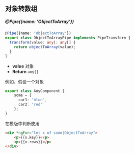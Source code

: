 ## 对象转数组

##### @Pipe({name: 'ObjectToArray'})

```typescript
@Pipe({name: 'ObjectToArray'})
export class ObjectToArrayPipe implements PipeTransform {
  transform(value: any): any[] {
    return objectToArray(value);
  }
}
```

- **value** 对象
- **Return** `any[]`

例如，假设一个对象

```typescript
export class AnyComponent {
    some = {
      car1: 'blue',
      car2: 'red'
    };
}
```

在模版中判断使用

```html
<div *ngFor="let x of some|ObjectToArray">
    <p>{{x.key}}</p>
    <p>{{x.rows}}</p>
</div>
```
